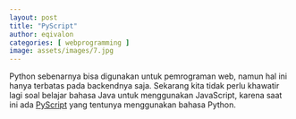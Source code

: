```yaml
---
layout: post
title: "PyScript"
author: eqivalon
categories: [ webprogramming ]
image: assets/images/7.jpg
---
```

Python sebenarnya bisa digunakan untuk pemrograman web, namun hal ini hanya terbatas pada backendnya saja. Sekarang kita tidak perlu khawatir lagi soal belajar bahasa Java untuk menggunakan JavaScript, karena saat ini ada <a href="https://pyscript.net">PyScript</a> yang tentunya menggunakan bahasa Python.